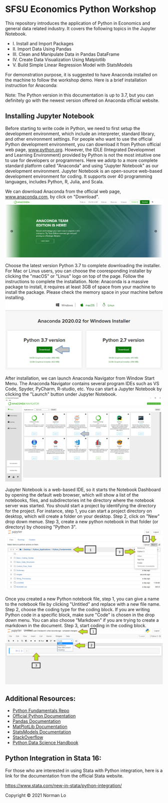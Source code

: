 # SFSU Economics Python Workshop
This repository introduces the application of Python in Economics and general data related industry. It covers the following topics in the Jupyter Notebook. 

* I. Install and Import Packages
* II. Import Data Using Pandas
* III. Clean and Manipulate Data in Pandas DataFrame
* IV. Create Data Visualization Using Matplotlib
* V. Build Simple Linear Regression Model with StatsModels

For demonstration purpose, it is suggested to have Anaconda installed on the machine to follow the workshop demo.  Here is a brief installation instruction for Anaconda:

Note: The Python version in this documentation is up to 3.7, but you can definitely go with the newest version offered on Anaconda official website.

## Installing Jupyter Notebook
Before starting to write code in Python, we need to first setup the development environment, which include an interpreter, standard library, and other environment settings.  For people who want to use the official Python development environment, you can download it from Python official web page, www.python.org.  However, the IDLE (Integrated Developmnet and Learning Environment) provided by Python is not the most intuitive one to use for developers or programmers.  Here we adotp to a more complete standard platform called "Anaconda" and using "Jupyter Notebook" as our development environment.  Jupyter Notebook is an open-source web-based development environment for coding.  It supports over 40 programming languages, includes Python, R, Julia, and Scala.  

We can download Anaconda from the official web page, www.anaconda.com, by click on "Download".
![anaconda 1](/images/anaconda1.png)

Choose the latest version Python 3.7 to complete downloading the installer.
For Mac or Linus users, you can choose the cooresponding installer by clicking the "macOS" or "Linus" logo on top of the page.
Follow the instructions to complete the installation.
Note: Anaconda is a massive package to install, it requires at least 3GB of space from your machine to install the package.  Please check the memory space in your machine before installing.
![anaconda 2](/images/anaconda2.png)

After installation, we can launch Anaconda Navigator from Window Start Menu.  The Anaconda Navigator contains several program IDEs such as VS Code, Spyder, PyCharm, R-studio, etc.  You can start a Jupyter Notebook by clicking the "Launch" button under Jupyter Notebook.
![anaconda 3](/images/anaconda3.png)

Jupyter Notebook is a web-based IDE, so it starts the Notebook Dashboard by opening the default web browser, which will show a list of the notebooks, files, and subdirectories int he directory where the notebook server was started.  You should start a project by identifying the directory for the project. For instance, step 1, you can start a project directory on desktop, which will create a folder on your desktop.  Step 2, click on "New" drop down menue.  Step 3, create a new python notebook in that folder (or directory) by choosing "Python 3".
![anaconda 4](/images/anaconda4.png)

Once you created a new Python notebook file, step 1, you can give a name to the notebook file by clicking "Untitled" and replace with a new file name.  Step 2, choose the coding type for the coding block. If you are writing Python code in a specific block, make sure "Code" is chosen in the drop down menu.  You can also choose "Markdown" if you are trying to create a markdown in the document.  Step 3, start coding in the coding block.  
![anaconda 5](/images/anaconda5.png)

## Additional Resources:
* [Python Fundamentals Repo](https://github.com/NormanLo4319/Python_Fundamentals)
* [Official Python Documentation](https://docs.python.org/3/)
* [Pandas Documentation](https://pandas.pydata.org/docs/)
* [MatPlotLib Documentation](https://matplotlib.org/stable/contents.html)
* [StatsModels Documentation](https://www.statsmodels.org/stable/index.html)
* [StackOverflow](https://stackoverflow.com/)
* [Python Data Science Handbook](https://jakevdp.github.io/PythonDataScienceHandbook/)

## Python Integration in Stata 16:
For those who are interested in using Stata with Python integration, here is a link for the documentation from the official Stata website.

https://www.stata.com/new-in-stata/python-integration/

Copyright © 2021 Norman Lo
